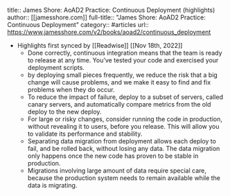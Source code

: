 title:: James Shore: AoAD2 Practice: Continuous Deployment (highlights)
author:: [[jamesshore.com]]
full-title:: "James Shore: AoAD2 Practice: Continuous Deployment"
category:: #articles
url:: https://www.jamesshore.com/v2/books/aoad2/continuous_deployment

- Highlights first synced by [[Readwise]] [[Nov 18th, 2022]]
	- Done correctly, continuous integration means that the team is ready to release at any time. You’ve tested your code and exercised your deployment scripts.
	- by deploying small pieces frequently, we reduce the risk that a big change will cause problems, and we make it easy to find and fix problems when they do occur.
	- To reduce the impact of failure, deploy to a subset of servers, called canary servers, and automatically compare metrics from the old deploy to the new deploy.
	- For large or risky changes, consider running the code in production, without revealing it to users, before you release. This will allow you to validate its performance and stability.
	- Separating data migration from deployment allows each deploy to fail, and be rolled back, without losing any data. The data migration only happens once the new code has proven to be stable in production.
	- Migrations involving large amount of data require special care, because the production system needs to remain available while the data is migrating.
